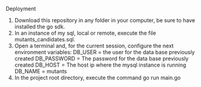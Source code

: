Deployment 

1. Download this repository in any folder in your computer, be sure to have installed the go sdk. 
2. In an instance of my sql, local or remote, execute the file mutants_candidates.sql. 
3. Open a terminal and, for the current session, configure the next environment variables:
   DB_USER = the user for the data base previously created
   DB_PASSWORD = The password for the data base previously created 
   DB_HOST = The host ip where the mysql instance is running
   DB_NAME = mutants
4. In the project root directory, execute the command go run main.go
   
